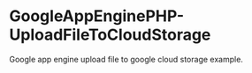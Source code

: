 GoogleAppEnginePHP-UploadFileToCloudStorage
===========================================

Google app engine upload file to google cloud storage example.
